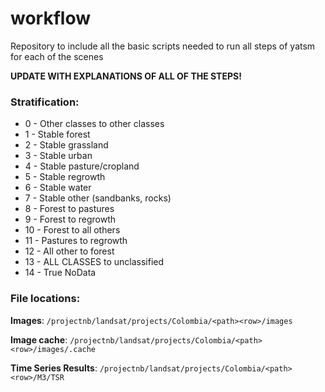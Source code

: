 # workflow
Repository to include all the basic scripts needed to run all steps of yatsm for each of the scenes

**UPDATE WITH EXPLANATIONS OF ALL OF THE STEPS!**

### Stratification:

* 0 - Other classes to other classes
* 1 - Stable forest
* 2 - Stable grassland
* 3 - Stable urban
* 4 - Stable pasture/cropland
* 5 - Stable regrowth
* 6 - Stable water
* 7 - Stable other (sandbanks, rocks)
* 8 - Forest to pastures
* 9 - Forest to regrowth
* 10 - Forest to all others
* 11 - Pastures to regrowth
* 12 - All other to forest
* 13 - ALL CLASSES to unclassified
* 14 - True NoData

### File locations:

**Images**: `/projectnb/landsat/projects/Colombia/<path><row>/images`

**Image cache**: `/projectnb/landsat/projects/Colombia/<path><row>/images/.cache` 

**Time Series Results**: `/projectnb/landsat/projects/Colombia/<path><row>/M3/TSR`
